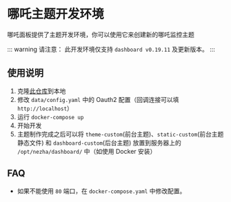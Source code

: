 # 哪吒主题开发环境

哪吒面板提供了主题开发环境，你可以使用它来创建新的哪吒监控主题

::: warning 
请注意： 此开发环境仅支持 `dashboard v0.19.11` 及更新版本。
:::
## 使用说明

1. 克隆[此仓库](https://github.com/nezhahq/skeleton-custom-theme)到本地
2. 修改 `data/config.yaml` 中的 Oauth2 配置（回调连接可以填 `http://localhost`）
3. 运行 `docker-compose up`
4. 开始开发
5. 主题制作完成之后可以将 `theme-custom`(前台主题)、`static-custom`(前台主题静态文件) 和 `dashboard-custom`(后台主题) 放置到服务器上的 `/opt/nezha/dashboard/` 中（如使用 Docker 安装）

## FAQ

- 如果不能使用 `80` 端口，在 `docker-compose.yaml` 中修改配置。
